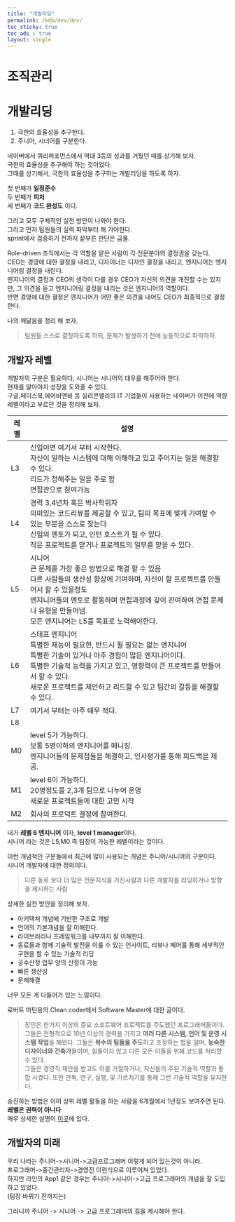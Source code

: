 ```yaml
---
title: "개발리딩"
permalink: /kdb/dev/dev/
toc_sticky: true
toc_ads : true
layout: single
---
```


# 조직관리

# 개발리딩
1. 극한의 효율성을 추구한다.   
2. 주니어, 시너어를 구분한다.   


네이버에서 쿼리퍼포먼스에서 역대 3등의 성과를 거뒀던 때를 상기해 보자.   
극한의 효율성을 추구해야 하는 것이었다.   
그때를 상기해서, 극한의 효율성을 추구하는 개발리딩을 하도록 하자.   

첫 번째가 **일정준수**    
두 번째가 **피처**   
세 번째가 **코드 완성도** 이다.    

그리고 모두 구체적인 실천 방안이 나와야 한다.   
그리고 먼저 팀원들의 실력 파악부터 해 가야한다.  
sprint에서 검증하기 전까지 섵부른 판단은 금물.   


Role-driven 조직에서는 각 역할을 맡은 사람이 각 전문분야의 결정권을 갖는다.  
CEO는 경영에 대한 결정을 내리고, 디자이너는 디자인 결정을 내리고, 엔지니어는 엔지니어링 결정을 내린다.  
엔지니어의 결정과 CEO의 생각이 다를 경우 CEO가 자신의 의견을 개진할 수는 있지만, 그 의견을 듣고 엔지니어링 결정을 내리는 것은 엔지니어의 역할이다.    
반면 경영에 대한 결정은 엔지니어가 어떤 좋은 의견을 내어도 CEO가 최종적으로 결정한다.    


나의 깨닮음을 정리 해 보자.    
> 팀원들 스스로 결정하도록 하되, 문제가 발생하기 전에 능동적으로 파악하자.    

## 개발자 레벨    
개발자의 구분은 필요하다, 시니어는 시니어의 대우를 해주어야 한다.   
현재를 알아야지 성장을 도와줄 수 있다.   
구글,페이스북,에어비앤비 등 실리콘밸리의 IT 기업들이 사용하는 네이버가 이전에 역량레벨이라고 부르던 것을 정리해 보자.   

|레벨|설명|
|---|---|
|L3|신입이면 여기서 부터 시작한다.<br/>자신이 일하는 시스템에 대해 이해하고 있고 주어지는 일을 해결할 수 있다.<br/>리드가 정해주는 일을 주로 함<br/>면접관으로 참여가능|
|L4|경력 3,4년차 혹은 박사학위자<br/>의미있는 코드리뷰를 제공할 수 있고, 팀의 목표에 맞게 기여할 수 있는 부분을 스스로 찾는다<br/>신입의 멘토가 되고, 인턴 호스트가 될 수 있다.<br/>작은 프로젝트를 맡거나 프로젝트의 일부를 맡을 수 있다.|
|L5|시니어<br/>큰 문제를 가장 좋은 방법으로 해결 할 수 있음<br/>다른 사람들의 생산성 향상에 기여하며, 자신이 할 프로젝트를 만들어서 할 수 있을정도<br/>엔지니어들의 멘토로 활동하며 면접과정에 깊이 관여하여 면접 문제나 유형을 만들어냄.<br/>모든 엔지니어는 L5를 목표로 노력해야한다.|
|L6|스태프 엔지니어<br/>특별한 재능이 필요한, 반드시 될 필요는 없는 엔지니어<br/>특별한 기술이 있거나 아주 경험이 많은 엔지니어이다.<br/>특별한 기술적 능력을 가지고 있고, 영향력이 큰 프로젝트를 만들어서 할 수 있다.<br/>새로운 프로젝트를 제안하고 리드할 수 있고 팀간의 갈등을 해결할 수 있다.|
|L7|여기서 부터는 아주 매우 적다.|
|L8||
|M0|level 5가 가능하다.<br/>보통 5명이하의 엔지니어를 매니징.<br/>엔지니어들의 문제점들을 해결하고, 인사평가를 통해 피드백을 제공.|
|M1|level 6이 가능하다.<br/>20명정도를 2,3개 팀으로 나누어 운영<br/>새로운 프로젝트들에 대한 고민 시작|
|M2|회사의 프로덕트 결정에 참여한다.|

내가 **레벨 6 엔지니어** 이자, **level 1 manager**이다.  
시니어 라는 것은 L5,M0 즉 팀장이 가능한 레벨이라는 것이다.    

이런 개념적인 구분들에서 최근에 많이 사용되는 개념은 주니어/시니어의 구분이다.    
시니어 개발자에 대한 정의이다.   
> 다른 동료 보다 더 많은 전문지식을 가진사람과 다른 개발자를 리딩하거나 방향을 제시하는 사람      
   
상세한 실천 방안을 정리해 보자.   
* 아키텍쳐 개념에 기반한 구조로 개발   
* 언어의 기본개념을 잘 이해한다.   
* 라이브러리나 프레임워크를 내부까지 잘 이해한다.   
* 동료들과 함께 기술적 발전을 이룰 수 있는 인사이트, 리뷰나 페어를 통해 세부적인 구현을 할 수 있는 기술적 리딩   
* 공수산정 업무 양의 산정이 가능   
* 빠른 생산성    
* 문제해결    


너무 모든 게 다들어가 있는 느낌이다.    

로버트 마틴옹의 Clean coder에서 Software Master에 대한 글이다.    
> 장인은 한가지 이상의 중요 소프트웨어 프로젝트를 주도했던 프로그래머들이다.
그들은 전형적으로 10년 이상의 경력을 가지고 **여러 다른 시스템, 언어 및 운영 시스템 작업**을 해왔다.
그들은 **복수의 팀들을 주도**하고 조정하는 법을 알며, **능숙한 디자이너와 건축가**들이며, 힘들이지 않고 다른 모든 이들을 위해 코드를 처리할 수 있다.  
그들은 경영직 제안을 받고도 이를 거절하거나, 자신들의 주된 기술적 역할과 통합 시켰다.
또한 판독, 연구, 실행, 및 가르치기를 통해 그런 기술적 역할을 유지한다.




승진하는 방법은 이미 상위 레벨 활동을 하는 사람을 6개월에서 1년정도 보여주면 된다.    
**레벨은 권력이 아니다**   
매우 상세한 설명이 [이곳](https://www.mobiinside.co.kr/2018/01/31/silliconvalley-role-rank/)에 있다.   



## 개발자의 미래
우리 나라는 주니어->시니어->고급프로그래머 이렇게 되어 있는것이 아니라.    
프로그래머->중간관리자->경영진 이런식으로 이루어져 있었다.  
하지만 라인의 App1 같은 경우는 주니어->시니어->고급 프로그래머의 개념을 잘 도입하고 있었다.   
(팀장 바뀌기 전까지는)    

그러니까 주니어 -> 시니어 -> 고급 프로그래머의 길을 제시해야 한다.    


# 
